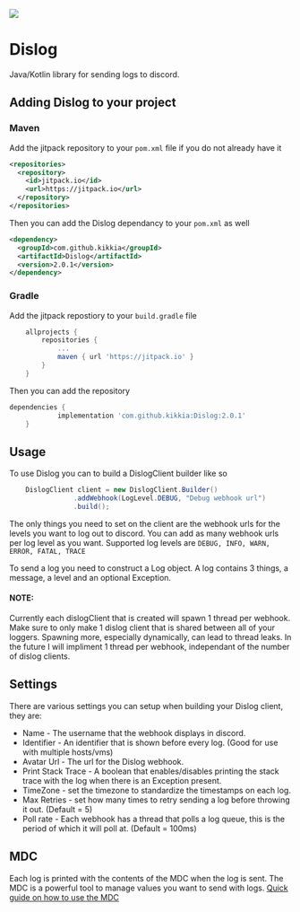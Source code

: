 [![](https://jitpack.io/v/kikkia/Dislog.svg)](https://jitpack.io/#kikkia/Dislog)

# Dislog
Java/Kotlin library for sending logs to discord.

## Adding Dislog to your project
### Maven 
Add the jitpack repository to your `pom.xml` file if you do not already have it
```xml
<repositories>
  <repository>
    <id>jitpack.io</id>
    <url>https://jitpack.io</url>
  </repository>
</repositories>
```

Then you can add the Dislog dependancy to your `pom.xml` as well  
```xml
<dependency>
  <groupId>com.github.kikkia</groupId>
  <artifactId>Dislog</artifactId>
  <version>2.0.1</version>
</dependency>
```

### Gradle
Add the jitpack repostiory to your `build.gradle` file
```gradle
	allprojects {
		repositories {
			...
			maven { url 'https://jitpack.io' }
		}
	}
```

Then you can add the repository
```gradle
dependencies {
	        implementation 'com.github.kikkia:Dislog:2.0.1'
	}
```

## Usage

To use Dislog you can to build a DislogClient builder like so
```java
    DislogClient client = new DislogClient.Builder()
                .addWebhook(LogLevel.DEBUG, "Debug webhook url")
                .build();
```
The only things you need to set on the client are the webhook urls for the levels you want to log out to discord. You can add as many  webhook urls per log level as you want. Supported log levels are `DEBUG, INFO, WARN, ERROR, FATAL, TRACE`

To send a log you need to construct a Log object. A log contains 3 things, a message, a level and an optional Exception.

#### NOTE:
Currently each dislogClient that is created will spawn 1 thread per webhook. Make sure to only make 1 dislog client that is shared between all of your loggers. Spawning more, especially dynamically, can lead to thread leaks. In the future I will impliment 1 thread per webhook, independant of the number of dislog clients.

## Settings
There are various settings you can setup when building your Dislog client, they are:

- Name - The username that the webhook displays in discord.
- Identifier - An identifier that is shown before every log. (Good for use with multiple hosts/vms)
- Avatar Url - The url for the Dislog webhook.
- Print Stack Trace - A boolean that enables/disables printing the stack trace with the log when there is an Exception present. 
- TimeZone - set the timezone to standardize the timestamps on each log.
- Max Retries - set how many times to retry sending a log before throwing it out. (Default = 5)
- Poll rate - Each webhook has a thread that polls a log queue, this is the period of which it will poll at. (Default = 100ms)

## MDC
Each log is printed with the contents of the MDC when the log is sent. The MDC is a powerful tool to manage values you want to send with logs. [Quick guide on how to use the MDC](https://www.baeldung.com/mdc-in-log4j-2-logback)
